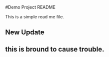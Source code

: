 #Demo Project README

This is a simple read me file. 

## New Update



## this is bround to cause trouble.
